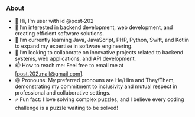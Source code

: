 ### About

- 👋 Hi, I’m user with id @post-202
- 👀 I’m interested in backend development, web development, and creating efficient software solutions.  
- 🌱 I’m currently learning Java, JavaScript, PHP, Python, Swift, and Kotlin to expand my expertise in software engineering.  
- 💞️ I’m looking to collaborate on innovative projects related to backend systems, web applications, and API development.  
- 📫 How to reach me: Feel free to email me at [post.202.mail@gmail.com].  
- 😄 Pronouns: My preferred pronouns are He/Him and They/Them, demonstrating my commitment to inclusivity and mutual respect in professional and collaborative settings.     
- ⚡ Fun fact: I love solving complex puzzles, and I believe every coding challenge is a puzzle waiting to be solved!  


<!---
post-202/post-202 is a ✨ special ✨ repository because its `README.md` (this file) appears on your GitHub profile.
You can click the Preview link to take a look at your changes.
--->
